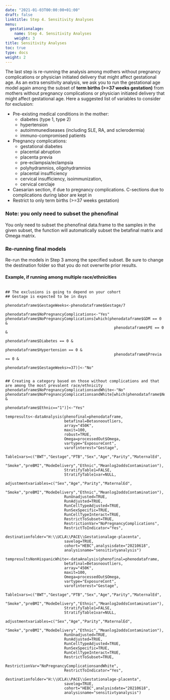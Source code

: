 ```yaml
---
date: "2021-01-03T00:00:00+01:00"
draft: false
linktitle: Step 4. Sensitivity Analyses
menu:
  gestationalage:
    name: Step 4. Sensitivity Analyses
    weight: 3
title: Sensitivity Analyses
toc: true
type: docs
weight: 2
---
```


The last step is re-running the analysis among mothers without pregnancy complications or physician initiated delivery that might affect gestational age. As an extra sensitivity analysis, we ask you to run the gestational age model again among the subset of  **term births (>=37 weeks gestation)** from mothers without pregnancy complications or physician initiated delivery that might affect gestational age.  Here a suggested list of variables to consider for exclusion:
+	Pre-existing medical conditions in the mother: 
    - diabetes (type 1, type 2)
    - hypertension
    - autoimmunediseases (including SLE, RA, and sclerodermia)
    - immuno-compromised patients
+	Pregnancy complications:
    - gestational diabetes
    - placental abruption 
    - placenta previa
    - pre-eclampsia/eclampsia
    - polyhydramnios, oligohydramnios
    - placental insufficiency
    - cervical insufficiency, isoimmunization, 
    - cervical cerclaje
+ Caesarian section, if due to pregnancy complications. C-sections due to complications during labor are kept in
+ Restrict to only term births (>=37 weeks gestation)

### Note: you only need to subset the phenofinal

You only need to subset the phenofinal data.frame to the samples in the given subset, the function will automatically subset the betafinal matrix and Omega matrix.

### Re-running final models

Re-run the models in Step 3 among the specified subset. Be sure to change the destination folder so that you do not overwrite prior results.

#### Example, if running among multiple race/ethnicities

```{r eval=FALSE}

## The exclusions is going to depend on your cohort
## Gestage is expected to be in days

phenodataframe$GestageWeeks<-phenodataframe$Gestage/7

phenodataframe$NoPregnancyComplications<-"Yes"
phenodataframe$NoPregnancyComplications[which(phenodataframe$GDM == 0 &
                                                phenodataframe$PE == 0 &
                                                phenodataframe$Diabetes == 0 &
                                                phenodataframe$Hypertension == 0 &
                                                phenodataframe$Previa == 0 &
                                                phenodataframe$GestageWeeks>=37)]<-"No"


## Creating a category based on those without complications and that are among the most prevalent race/ethnicity
phenodataframe$NoPregnancyComplicationsandWhite<-"No"
phenodataframe$NoPregnancyComplicationsandWhite[which(phenodataframe$NoPregnancyComplications=="Yes" &
                                                    phenodataframe$Ethnic=="1")]<-"Yes"

tempresults<-dataAnalysis(phenofinal=phenodataframe,
                          betafinal=Betasnooutliers,
                          array="450K",
                          maxit=100,
                          robust=TRUE,
                          Omega=processedOut$Omega,
                          vartype="ExposureCont",
                          varofinterest="Gestage",
                          Table1vars=c("BWT","Gestage","PTB","Sex","Age","Parity","MaternalEd",
                                   "Smoke","preBMI","ModeDelivery","Ethnic","Meanlog2oddsContamination"),
                          StratifyTable1=FALSE,
                          StratifyTable1var=NULL,
                          adjustmentvariables=c("Sex","Age","Parity","MaternalEd",
                                   "Smoke","preBMI","ModeDelivery","Ethnic","Meanlog2oddsContamination"),
                          RunUnadjusted=TRUE,
                          RunAdjusted=TRUE,
                          RunCellTypeAdjusted=TRUE,
                          RunSexSpecific=TRUE,
                          RunCellTypeInteract=TRUE,
                          RestrictToSubset=TRUE,
                          RestrictionVar="NoPregnancyComplications",
                          RestrictToIndicator="Yes",
                          destinationfolder="H:\\UCLA\\PACE\\Gestationalage-placenta",
                          savelog=TRUE,
                          cohort="HEBC",analysisdate="20210618",
                          analysisname="sensitivtyanalysis")
                          
tempresultsNonHispanicWhite<-dataAnalysis(phenofinal=phenodataframe,
                          betafinal=Betasnooutliers,
                          array="450K",
                          maxit=100,
                          Omega=processedOut$Omega,
                          vartype="ExposureCont",
                          varofinterest="Gestage",
                          Table1vars=c("BWT","Gestage","PTB","Sex","Age","Parity","MaternalEd",
                                   "Smoke","preBMI","ModeDelivery","Ethnic","Meanlog2oddsContamination"),
                          StratifyTable1=FALSE,
                          StratifyTable1var=NULL,
                          adjustmentvariables=c("Sex","Age","Parity","MaternalEd",
                                   "Smoke","preBMI","ModeDelivery","Ethnic","Meanlog2oddsContamination"),
                          RunUnadjusted=TRUE,
                          RunAdjusted=TRUE,
                          RunCellTypeAdjusted=TRUE,
                          RunSexSpecific=TRUE,
                          RunCellTypeInteract=TRUE,
                          RestrictToSubset=TRUE,
                          RestrictionVar="NoPregnancyComplicationsandWhite",
                          RestrictToIndicator="Yes",
                          destinationfolder="H:\\UCLA\\PACE\\Gestationalage-placenta",
                          savelog=TRUE,
                          cohort="HEBC",analysisdate="20210618",
                          analysisname="sensitivtyanalysis")

```